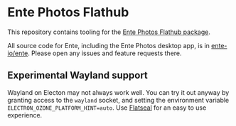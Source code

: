 # Ente Photos Flathub

This repository contains tooling for the 
[Ente Photos Flathub package](https://flathub.org/apps/io.ente.photos).

All source code for Ente, including the Ente Photos desktop app, is in
[ente-io/ente](https://github.com/ente-io/ente). Please open any issues and
feature requests there.

## Experimental Wayland support

Wayland on Electon may not always work well. You can try it out anyway by granting access to the `wayland` socket, and setting the environment variable `ELECTRON_OZONE_PLATFORM_HINT=auto`. Use [Flatseal](https://flathub.org/apps/com.github.tchx84.Flatseal) for an easy to use experience.

